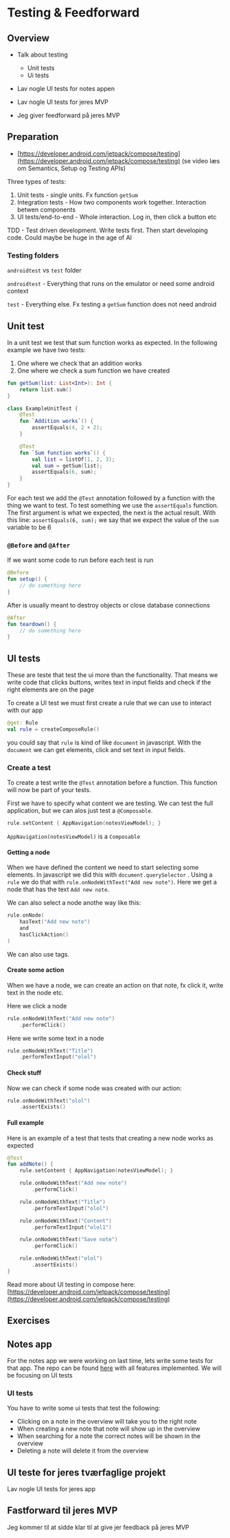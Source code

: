 # Testing & Feedforward



## Overview

- Talk about testing
  - Unit tests
  - Ui tests

- Lav nogle UI tests for notes appen
- Lav nogle UI tests for jeres MVP
- Jeg giver feedforward på jeres MVP



## Preparation

- [https://developer.android.com/jetpack/compose/testing](https://developer.android.com/jetpack/compose/testing) (se video læs om Semantics, Setup og Testing APIs)



Three types of tests:

1. Unit tests - single units. Fx function `getSum` 
2. Integration tests - How two components work together. Interaction betwen components
3. UI tests/end-to-end - Whole interaction. Log in, then click a button etc



TDD - Test driven development. Write tests first. Then start developing code. Could maybe be huge in the age of AI



### Testing folders

`androidtest` vs `test` folder

`androidtest` - Everything that runs on the emulator or need some android context

`test` - Everything else. Fx testing a `getSum` function does not need android



## Unit test

In a unit test we test that sum function works as expected. In the following example we have two tests: 

1. One where we check that an addition works
2. One where we check a sum function we have created

```kotlin
fun getSum(list: List<Int>): Int {
    return list.sum()
}

class ExampleUnitTest {
    @Test
    fun `Addition works`() {
        assertEquals(4, 2 + 2);
    }

    @Test
    fun `Sum function works`() {
        val list = listOf(1, 2, 3);
        val sum = getSum(list);
        assertEquals(6, sum);
    }
}
```

For each test we add the `@Test` annotation followed by a function with the thing we want to test. To test something we use the `assertEquals` function. The first argument is what we expected, the next is the actual result. With this line: `assertEquals(6, sum);` we say that we expect the value of the `sum` variable to be 6



### `@Before` and `@After`

If we want some code to run before each test is run

```kotlin
@Before
fun setup() {
	// do something here
}
```



After is usually meant to destroy objects or close database connections

```kotlin
@After
fun teardown() {
	// do something here
}
```



## UI tests

These are teste that test the ui more than the functionality. That means we write code that clicks buttons, writes text in input fields and check if the right elements are on the page



To create a UI test we must first create a rule that we can use to interact with our app

```kotlin
@get: Rule
val rule = createComposeRule()
```

you could say that `rule` is kind of like `document` in javascript. With the `document` we can get elements, click and set text in input fields. 



### Create a test

To create a test write the `@Test` annotation before a function. This function will now be part of your tests. 

First we have to specify what content we are testing. We can test the full application, but we can alos just test a `@Composable`. 

```kotlin
rule.setContent { AppNavigation(notesViewModel); }
```

`AppNavigation(notesViewModel)` is a `Composable`



#### Getting a node

When we have defined the content we need to start selecting some elements. In javascript we did this with `document.querySelector` . Using a `rule` we do that with `rule.onNodeWithText("Add new note")`. Here we get a node that has the text `Add new note`. 



We can also select a node anothe way like this:

```kotlin
rule.onNode(
	hasText("Add new note")
	and
	hasClickAction()
)
```

We can also use tags. 



#### Create some action

When we have a node, we can create an action on that note, fx click it, write text in the node etc.

Here we click a node

```kotlin
rule.onNodeWithText("Add new note")
	.performClick()
```



Here we write some text in a node

```kotlin
rule.onNodeWithText("Title")
	.performTextInput("olol")
```



#### Check stuff

Now we can check if some node was created with our action:

```kotlin
rule.onNodeWithText("olol")
	.assertExists()
```



#### Full example

Here is an example of a test that tests that creating a new node works as expected

```kotlin
@Test
fun addNote() {
    rule.setContent { AppNavigation(notesViewModel); }

    rule.onNodeWithText("Add new note")
        .performClick()

    rule.onNodeWithText("Title")
        .performTextInput("olol")

    rule.onNodeWithText("Content")
        .performTextInput("olol1")

    rule.onNodeWithText("Save note")
        .performClick()

    rule.onNodeWithText("olol")
        .assertExists()
}
```



Read more about UI testing in compose here: [https://developer.android.com/jetpack/compose/testing](https://developer.android.com/jetpack/compose/testing)



## Exercises



## Notes app

For the notes app we were working on last time, lets write some tests for that app. The repo can be found [here](https://github.com/behu-kea/ita-23-2-sem-code/tree/for-testing-lecture/noteapp) with all features implemented. We will be focusing on UI tests



### UI tests

You have to write some ui tests that test the following:

- Clicking on a note in the overview will take you to the right note
- When creating a new note that note will show up in the overview
- When searching for a note the correct notes will be shown in the overview
- Deleting a note will delete it from the overview



## UI teste for jeres tværfaglige projekt

Lav nogle UI tests for jeres app



## Fastforward til jeres MVP

Jeg kommer til at sidde klar til at give jer feedback på jeres MVP



